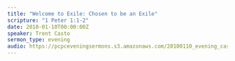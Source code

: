 ```yaml
---
title: "Welcome to Exile: Chosen to be an Exile"
scripture: "1 Peter 1:1-2"
date: 2010-01-10T00:00:00Z
speaker: Trent Casto
sermon_type: evening
audio: https://pcpceveningsermons.s3.amazonaws.com/20100110_evening_casto.mp3 
---
```



